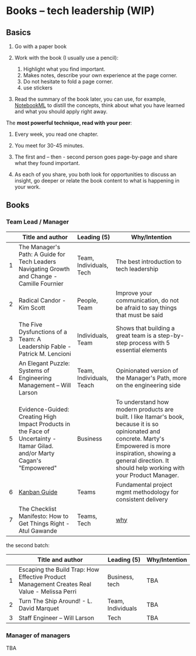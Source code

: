 # Books – tech leadership (WIP)

## Basics

1. Go with a paper book
2. Work with the book (I usually use a pencil):

   1. Highlight what you find important.
   2. Makes notes, describe your own experience at the page corner.
   3. Do not hesitate to fold a page corner. 
   4. use stickers
3. Read the summary of the book later, you can use, for example, [NotebookML](https://notebooklm.google) to distill the concepts, think about what you have learned and what you should apply right away.

The **most powerful technique, read with your peer**:

1. Every week, you read one chapter.

2. You meet for 30-45 minutes.

3. The first and – then - second person goes page-by-page and share what they found important.

4. As each of you share, you both look for opportunities to discuss an insight, go deeper or relate the book content to what is happening in your work.

## Books

### Team Lead / Manager

|   | Title and author  | Leading (5) | Why/Intention |
| - | - | - | - |
| 1 | The Manager's Path: A Guide for Tech Leaders Navigating Growth and Change - Camille Fournier | Team, Individuals, Tech  | The best introduction to tech leadership |
| 2 | Radical Candor - Kim Scott | People, Team | Improve your communication, do not be afraid to say things that must be said |
| 3 | The Five Dysfunctions of a Team: A Leadership Fable - Patrick M. Lencioni | Individuals, Team | Shows that building a great team is a step-by-step process with 5 essential elements |
| 4 | An Elegant Puzzle: Systems of Engineering Management – Will Larson | Team, Individuals, Teach | Opinionated version of the Manager's Path, more on the engineering side |
| 5 | Evidence-Guided: Creating High Impact Products in the Face of Uncertainty - Itamar Gilad. and/or Marty Cagan's "Empowered"  | Business | To understand how modern products are built. I like Itamar's book, because it is so opinionated and concrete. Marty's Empowered is more inspiration, showing a general direction. It should help working with your Product Manager. |
| 6 | [Kanban Guide](https://www.prokanban.org/kpg) | Teams | Fundamental project mgmt methodology for consistent delivery |
| 7 | The Checklist Manifesto: How to Get Things Right - Atul Gawande | Teams, Tech | [why](https://www.linkedin.com/posts/wojciechbarczynski_bookrecommendation-techleadership-shareasyougo-activity-7152592603765518337-7p7m) |

the second batch:

|   | Title and author  | Leading (5) | Why/Intention |
| - | - | - | - |
| 1 | Escaping the Build Trap: How Effective Product Management Creates Real Value - Melissa Perri  | Business, tech | TBA |
| 2 | Turn The Ship Around! - L. David Marquet  | Team, Individuals | TBA |
| 3 | Staff Engineer – Will Larson | Tech | TBA | 

### Manager of managers

TBA
